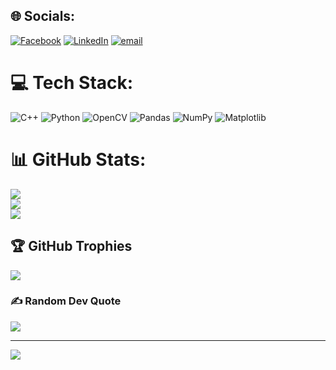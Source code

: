
## 🌐 Socials:
[![Facebook](https://img.shields.io/badge/Facebook-%231877F2.svg?logo=Facebook&logoColor=white)]([https://www.facebook.com/minh.khoa.631933/](https://www.facebook.com/minh.khoa.631933/)) [![LinkedIn](https://img.shields.io/badge/LinkedIn-%230077B5.svg?logo=linkedin&logoColor=white)](https://www.linkedin.com/in/cvmkhoa) [![email](https://img.shields.io/badge/Email-D14836?logo=gmail&logoColor=white)](https://mailto:chaukhoa05092005@gmail.com) 

# 💻 Tech Stack:
![C++](https://img.shields.io/badge/c++-%2300599C.svg?style=for-the-badge&logo=c%2B%2B&logoColor=white) ![Python](https://img.shields.io/badge/python-3670A0?style=for-the-badge&logo=python&logoColor=ffdd54) ![OpenCV](https://img.shields.io/badge/opencv-%23white.svg?style=for-the-badge&logo=opencv&logoColor=white) ![Pandas](https://img.shields.io/badge/pandas-%23150458.svg?style=for-the-badge&logo=pandas&logoColor=white) ![NumPy](https://img.shields.io/badge/numpy-%23013243.svg?style=for-the-badge&logo=numpy&logoColor=white) ![Matplotlib](https://img.shields.io/badge/Matplotlib-%23ffffff.svg?style=for-the-badge&logo=Matplotlib&logoColor=black)
# 📊 GitHub Stats:
![](https://github-readme-stats.vercel.app/api?username=Khoa-Neee&theme=holi&hide_border=false&include_all_commits=false&count_private=false)<br/>
![](https://nirzak-streak-stats.vercel.app/?user=Khoa-Neee&theme=holi&hide_border=false)<br/>
![](https://github-readme-stats.vercel.app/api/top-langs/?username=Khoa-Neee&theme=holi&hide_border=false&include_all_commits=false&count_private=false&layout=compact)

## 🏆 GitHub Trophies
![](https://github-profile-trophy.vercel.app/?username=Khoa-Neee&theme=radical&no-frame=false&no-bg=true&margin-w=4)

### ✍️ Random Dev Quote
![](https://quotes-github-readme.vercel.app/api?type=horizontal&theme=radical)

---
[![](https://visitcount.itsvg.in/api?id=Khoa-Neee&icon=0&color=0)](https://visitcount.itsvg.in)

<!-- Proudly created with GPRM ( https://gprm.itsvg.in ) -->
